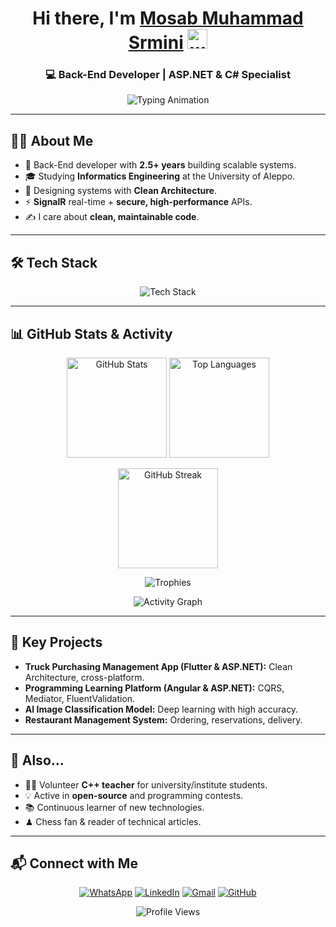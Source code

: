 <!-- Header -->
<h1 align="center">
  Hi there, I'm <a href="https://github.com/Mosab-Mohmead-Srmini">Mosab Muhammad Srmini</a>
  <img src="https://media.giphy.com/media/hvRJCLFzcasrR4ia7z/giphy.gif" width="32" alt="wave"/>
</h1>
<h3 align="center">💻 Back-End Developer | ASP.NET & C# Specialist</h3>

<!-- Typing animation (stable host) -->
<p align="center">
  <img
    src="https://readme-typing-svg.demolab.com?font=Fira+Code&weight=600&pause=1000&color=00C2FF&center=true&vCenter=true&width=600&lines=ASP.NET+%7C+C%23+%7C+SignalR;Clean+Architecture+%7C+CQRS;Flutter+%26+Angular+Full+Stack;Lifelong+Learner+%26+Problem+Solver"
    alt="Typing Animation"
  />
</p>

---

## 👨‍💻 About Me
- 🚀 Back-End developer with **2.5+ years** building scalable systems.
- 🎓 Studying **Informatics Engineering** at the University of Aleppo.
- 🧱 Designing systems with **Clean Architecture**.
- ⚡ **SignalR** real-time + **secure, high-performance** APIs.
- ✍ I care about **clean, maintainable code**.

---

## 🛠 Tech Stack
<p align="center">
  <!-- Use ORIGINAL skillicons source (not CAMO) -->
  <img
    src="https://skillicons.dev/icons?i=cs,dotnet,flutter,dart,angular,ts,js,html,css,bootstrap,tailwind,python,django,flask,nodejs,mysql,oracle,git,github,visualstudio,vscode&theme=light&perline=10"
    alt="Tech Stack"
  />
</p>

---

## 📊 GitHub Stats & Activity
<p align="center">
  <img
    src="https://github-readme-stats.vercel.app/api?username=Mosab-Mohmead-Srmini&show_icons=true&theme=tokyonight&hide_border=true&count_private=true&cache_seconds=3600"
    height="160" alt="GitHub Stats"
  />
  <img
    src="https://github-readme-stats.vercel.app/api/top-langs/?username=Mosab-Mohmead-Srmini&layout=compact&theme=tokyonight&hide_border=true&cache_seconds=3600"
    height="160" alt="Top Languages"
  />
</p>
<p align="center">
  <img
    src="https://streak-stats.demolab.com?user=Mosab-Mohmead-Srmini&theme=tokyonight&hide_border=true&date_format=j%20M%5B%20Y%5D&card_width=500"
    height="160" alt="GitHub Streak"
  />
</p>
<p align="center">
  <img
    src="https://github-profile-trophy.vercel.app/?username=Mosab-Mohmead-Srmini&theme=tokyonight&no-frame=true&margin-w=10&row=1&column=6"
    alt="Trophies"
  />
</p>

<!-- Optional: Activity graph (works without actions) -->
<p align="center">
  <img
    src="https://github-readme-activity-graph.vercel.app/graph?username=Mosab-Mohmead-Srmini&theme=tokyo-night&hide_border=true&radius=8&area=true"
    alt="Activity Graph"
  />
</p>

<!-- OPTIONAL (needs setup): Snake contributions
1) Fork https://github.com/Platane/snk OR add its action to your repo.
2) Configure a workflow that generates /output/github-contribution-grid-snake.svg
3) Then uncomment the image below.
<p align="center">
  <img src="https://raw.githubusercontent.com/Mosab-Mohmead-Srmini/Mosab-Mohmead-Srmini/output/github-contribution-grid-snake.svg" alt="Snake Animation"/>
</p>
-->

---

## 🚀 Key Projects
- **Truck Purchasing Management App (Flutter & ASP.NET):** Clean Architecture, cross-platform.
- **Programming Learning Platform (Angular & ASP.NET):** CQRS, Mediator, FluentValidation.
- **AI Image Classification Model:** Deep learning with high accuracy.
- **Restaurant Management System:** Ordering, reservations, delivery.

---

## 🌱 Also…
- 👨‍🏫 Volunteer **C++ teacher** for university/institute students.
- 💡 Active in **open-source** and programming contests.
- 📚 Continuous learner of new technologies.
- ♟ Chess fan & reader of technical articles.

---

## 📬 Connect with Me
<p align="center">
  <a href="https://wa.me/963952824261"><img src="https://img.shields.io/badge/WhatsApp-25D366?style=for-the-badge&logo=whatsapp&logoColor=white" alt="WhatsApp"/></a>
  <a href="https://www.linkedin.com/in/mosab-srmini"><img src="https://img.shields.io/badge/LinkedIn-0A66C2?style=for-the-badge&logo=linkedin&logoColor=white" alt="LinkedIn"/></a>
  <a href="mailto:mosabsrmini200@gmail.com"><img src="https://img.shields.io/badge/Gmail-D14836?style=for-the-badge&logo=gmail&logoColor=white" alt="Gmail"/></a>
  <a href="https://github.com/Mosab-Mohmead-Srmini"><img src="https://img.shields.io/badge/GitHub-181717?style=for-the-badge&logo=github&logoColor=white" alt="GitHub"/></a>
</p>

<p align="center">
  <img src="https://visitor-badge.laobi.icu/badge?page_id=Mosab-Mohmead-Srmini" alt="Profile Views"/>
</p>
